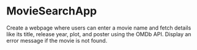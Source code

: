 # MovieSearchApp
Create a webpage where users can enter a movie name and fetch details like its title, release year, plot, and poster using the OMDb API. Display an error message if the movie is not found.
